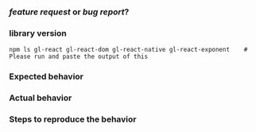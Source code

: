 ### *feature request* or *bug report*?

<!-- If you report a bug: -->

### library version

```
npm ls gl-react gl-react-dom gl-react-native gl-react-exponent    # Please run and paste the output of this
```

### Expected behavior

### Actual behavior

### Steps to reproduce the behavior
